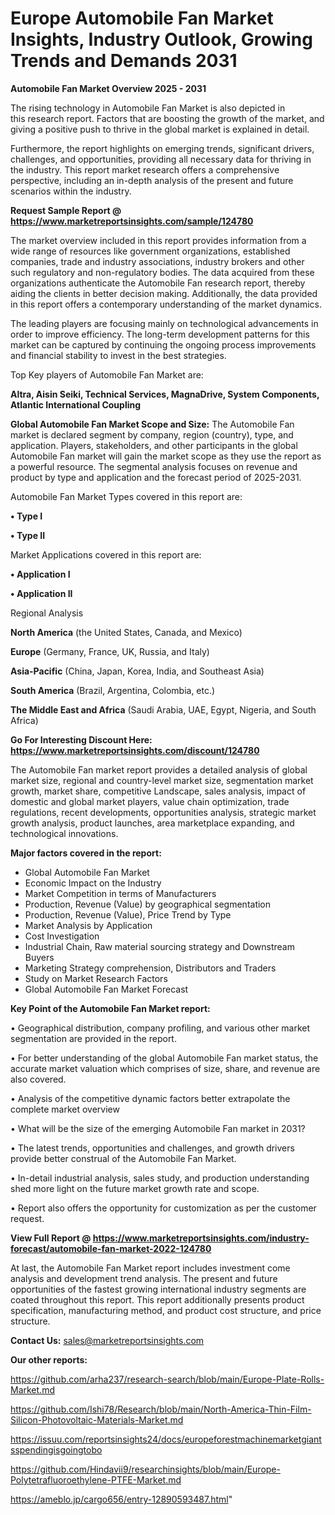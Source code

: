 # Europe Automobile Fan Market Insights, Industry Outlook, Growing Trends and Demands 2031

<Strong> Automobile Fan Market Overview 2025 - 2031</strong>

The rising technology in Automobile Fan Market is also depicted in this research report. Factors that are boosting the growth of the market, and giving a positive push to thrive in the global market is explained in detail.

Furthermore, the report highlights on emerging trends, significant drivers, challenges, and opportunities, providing all necessary data for thriving in the industry. This report market research offers a comprehensive perspective, including an in-depth analysis of the present and future scenarios within the industry.

<strong>Request Sample Report @ <a href=https://www.marketreportsinsights.com/sample/124780>https://www.marketreportsinsights.com/sample/124780</a></strong>

The market overview included in this report provides information from a wide range of resources like government organizations, established companies, trade and industry associations, industry brokers and other such regulatory and non-regulatory bodies. The data acquired from these organizations authenticate the Automobile Fan research report, thereby aiding the clients in better decision making. Additionally, the data provided in this report offers a contemporary understanding of the market dynamics.

The leading players are focusing mainly on technological advancements in order to improve efficiency. The long-term development patterns for this market can be captured by continuing the ongoing process improvements and financial stability to invest in the best strategies.

Top Key players of Automobile Fan Market are:

<strong>Altra, Aisin Seiki, Technical Services, MagnaDrive, System Components, Atlantic International Coupling</strong>

<strong><b>Global Automobile Fan Market Scope and Size:</b></strong>
The Automobile Fan market is declared segment by company, region (country), type, and application. Players, stakeholders, and other participants in the global Automobile Fan market will gain the market scope as they use the report as a powerful resource. The segmental analysis focuses on revenue and product by type and application and the forecast period of 2025-2031.

Automobile Fan Market Types covered in this report are:

<strong>• Type I

• Type II</strong>

Market Applications covered in this report are:

<strong>• Application I

• Application II</strong> 

Regional Analysis

<strong>North America</strong> (the United States, Canada, and Mexico)

<strong>Europe</strong> (Germany, France, UK, Russia, and Italy)

<strong>Asia-Pacific</strong> (China, Japan, Korea, India, and Southeast Asia)

<strong>South America</strong> (Brazil, Argentina, Colombia, etc.)

<strong>The Middle East and Africa</strong> (Saudi Arabia, UAE, Egypt, Nigeria, and South Africa)

<strong>Go For Interesting Discount Here: <a href=https://www.marketreportsinsights.com/discount/124780>https://www.marketreportsinsights.com/discount/124780</a></strong>

The Automobile Fan market report provides a detailed analysis of global market size, regional and country-level market size, segmentation market growth, market share, competitive Landscape, sales analysis, impact of domestic and global market players, value chain optimization, trade regulations, recent developments, opportunities analysis, strategic market growth analysis, product launches, area marketplace expanding, and technological innovations.

<strong><b>Major factors covered in the report:</b></strong>
<ul>
  <li>Global Automobile Fan Market </li>
  <li>Economic Impact on the Industry</li>
  <li>Market Competition in terms of Manufacturers</li>
  <li>Production, Revenue (Value) by geographical segmentation</li>
  <li>Production, Revenue (Value), Price Trend by Type</li>
  <li>Market Analysis by Application</li>
  <li>Cost Investigation</li>
  <li>Industrial Chain, Raw material sourcing strategy and Downstream Buyers</li>
  <li>Marketing Strategy comprehension, Distributors and Traders</li>
  <li>Study on Market Research Factors</li>
  <li>Global Automobile Fan Market Forecast</li>
</ul>

<strong><b>Key Point of the Automobile Fan Market report:</b></strong>

• Geographical distribution, company profiling, and various other market segmentation are provided in the report.

• For better understanding of the global Automobile Fan market status, the accurate market valuation which comprises of size, share, and revenue are also covered.

• Analysis of the competitive dynamic factors better extrapolate the complete market overview

• What will be the size of the emerging Automobile Fan market in 2031?

• The latest trends, opportunities and challenges, and growth drivers provide better construal of the Automobile Fan Market.

• In-detail industrial analysis, sales study, and production understanding shed more light on the future market growth rate and scope.

• Report also offers the opportunity for customization as per the customer request.

<strong><b>View Full Report @ <a href=https://www.marketreportsinsights.com/industry-forecast/automobile-fan-market-2022-124780>https://www.marketreportsinsights.com/industry-forecast/automobile-fan-market-2022-124780</a></b></strong>


At last, the Automobile Fan Market report includes investment come analysis and development trend analysis. The present and future opportunities of the fastest growing international industry segments are coated throughout this report. This report additionally presents product specification, manufacturing method, and product cost structure, and price structure.

<strong>Contact Us:</strong>
sales@marketreportsinsights.com

<strong>Our other reports:</strong>

<a href=https://github.com/arha237/research-search/blob/main/Europe-Plate-Rolls-Market.md>https://github.com/arha237/research-search/blob/main/Europe-Plate-Rolls-Market.md</a>

<a href=https://github.com/Ishi78/Research/blob/main/North-America-Thin-Film-Silicon-Photovoltaic-Materials-Market.md>https://github.com/Ishi78/Research/blob/main/North-America-Thin-Film-Silicon-Photovoltaic-Materials-Market.md</a>

<a href=https://issuu.com/reportsinsights24/docs/europeforestmachinemarketgiantsspendingisgoingtobo>https://issuu.com/reportsinsights24/docs/europeforestmachinemarketgiantsspendingisgoingtobo</a>

<a href=https://github.com/Hindavii9/researchinsights/blob/main/Europe-Polytetrafluoroethylene-PTFE-Market.md>https://github.com/Hindavii9/researchinsights/blob/main/Europe-Polytetrafluoroethylene-PTFE-Market.md</a>

<a href=https://ameblo.jp/cargo656/entry-12890593487.html>https://ameblo.jp/cargo656/entry-12890593487.html</a>"
  
